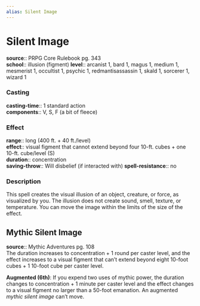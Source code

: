 ```yaml
---
alias: Silent Image
---
```


# Silent Image 

**source**:: PRPG Core Rulebook pg. 343  
**school**:: illusion (figment)
**level**:: arcanist 1, bard 1, magus 1, medium 1, mesmerist 1, occultist 1, psychic 1, redmantisassassin 1, skald 1, sorcerer 1, wizard 1

### Casting 

**casting-time**:: 1 standard action  
**components**:: V, S, F (a bit of fleece)

### Effect 

**range**:: long (400 ft. + 40 ft./level)  
**effect**:: visual figment that cannot extend beyond four 10-ft. cubes + one 10-ft. cube/level (S)  
**duration**:: concentration  
**saving-throw**:: Will disbelief (if interacted with)
**spell-resistance**:: no

### Description 

This spell creates the visual illusion of an object, creature, or force, as visualized by you. The illusion does not create sound, smell, texture, or temperature. You can move the image within the limits of the size of the effect.

## Mythic Silent Image 

**source**:: Mythic Adventures pg. 108  
The duration increases to concentration + 1 round per caster level, and the effect increases to a visual figment that can’t extend beyond eight 10-foot cubes + 1 10-foot cube per caster level.  
  
**Augmented (6th)**: If you expend two uses of mythic power, the duration changes to concentration + 1 minute per caster level and the effect changes to a visual figment no larger than a 50-foot emanation. An augmented *mythic silent image* can’t move.
